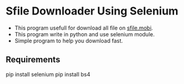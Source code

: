 # Sfile Downloader Using Selenium
- This program usefull for download all file on <a href='https://sfile.mobi/'>sfile.mobi<a>.<br>
- This program write in python and use selenium module.<br>
- Simple program to help you download fast.

<h2>Requirements</h2>
pip install selenium
pip install bs4
